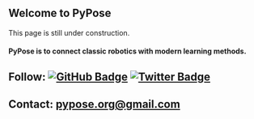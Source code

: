 ## Welcome to PyPose

This page is still under construction.

#### PyPose is to connect classic robotics with modern learning methods.

## Follow: [![GitHub Badge](https://img.shields.io/badge/-GitHub-1ca0f1?style=flat&logo=github&logoColor=white&link=https://github.com/pypose)](https://github.com/pypose) [![Twitter Badge](https://img.shields.io/badge/-Twitter-1ca0f1?style=flat&logo=twitter&logoColor=white&link=https://twitter.com/DrChenWang)](https://twitter.com/pypose_org)

## Contact: pypose.org@gmail.com
